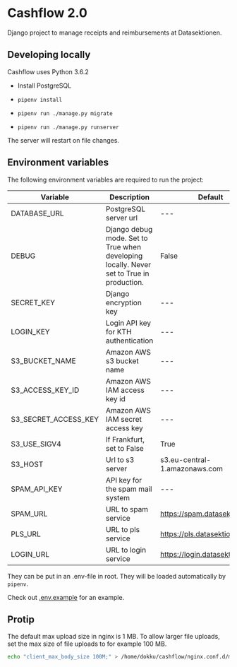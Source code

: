 # Cashflow 2.0

Django project to manage receipts and reimbursements at Datasektionen.

## Developing locally

Cashflow uses Python 3.6.2

- Install PostgreSQL

- `pipenv install`

- `pipenv run ./manage.py migrate`

- `pipenv run ./manage.py runserver`

The server will restart on file changes.

## Environment variables

The following environment variables are required to run the project:


| Variable             | Description                          | Default                        |
| -------------------- | ------------------------------------ | ------------------------------ |
| DATABASE_URL         | PostgreSQL server url                | ---                            |
| DEBUG                | Django debug mode. Set to True when developing locally. Never set to True in production.                     | False                          |
| SECRET_KEY           | Django encryption key                | ---                            |
| LOGIN_KEY            | Login API key for KTH authentication | ---                            |
| S3_BUCKET_NAME       | Amazon AWS s3 bucket name            | ---                            |
| S3_ACCESS_KEY_ID     | Amazon AWS IAM access key id         | ---                            |
| S3_SECRET_ACCESS_KEY | Amazon AWS IAM secret access key     | ---                            |
| S3_USE_SIGV4         | If Frankfurt, set to False           | True                           |
| S3_HOST              | Url to s3 server                     | s3.eu-central-1.amazonaws.com  |
| SPAM_API_KEY         | API key for the spam mail system     | ---                            |
| SPAM_URL             | URL to spam service                  | https://spam.datasektionen.se  |
| PLS_URL              | URL to pls service                   | https://pls.datasektionen.se   |
| LOGIN_URL            | URL to login service                 | https://login.datasektionen.se |

They can be put in an .env-file in root. They will be loaded automatically by `pipenv`.

Check out [.env.example](.env.example) for an example.

## Protip
The default max upload size in nginx is 1 MB. To allow larger file uploads, set the max size of file uploads to for example 100 MB.

```bash
echo "client_max_body_size 100M;" > /home/dokku/cashflow/nginx.conf.d/max_size.conf
```
